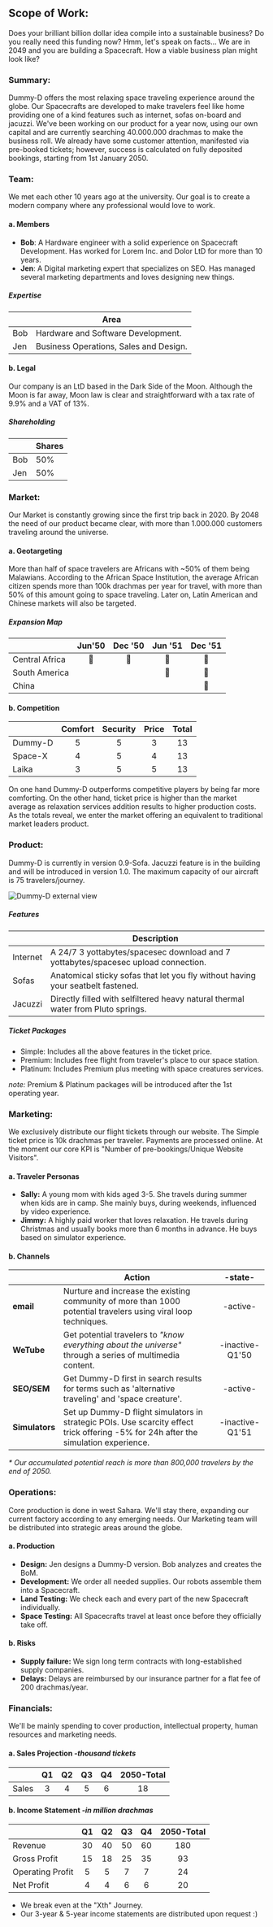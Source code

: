 ## Scope of Work:
Does your brilliant billion dollar idea compile into a sustainable business? Do you really need this funding now? 
Hmm, let's speak on facts... We are in 2049 and you are building a Spacecraft. 
How a viable business plan might look like?

### Summary:

Dummy-D offers the most relaxing space traveling experience around the globe. Our Spacecrafts are developed to make travelers feel like home providing one of a kind features such as internet, sofas on-board and jacuzzi. We've been working on our product for a year now, using our own capital and are currently searching 40.000.000 drachmas to make the business roll. We already have some customer attention, manifested via pre-booked tickets; however, success is calculated on fully deposited bookings, starting from 1st January 2050.

### Team:

We met each other 10 years ago at the university. Our goal is to create a modern company where any professional would love to work.

#### a. Members   

*   **Bob**: A Hardware engineer with a solid experience on Spacecraft Development. Has worked for Lorem Inc. and Dolor LtD for more than 10 years.
*   **Jen**: A Digital marketing expert that specializes on SEO. Has managed several marketing departments and loves designing new things.

##### Expertise
|          |               Area                    |   
|----------|---------------------------------------|
| Bob      | Hardware and Software Development.    |
| Jen      | Business Operations, Sales and Design.|

#### b. Legal

Our company is an LtD based in the Dark Side of the Moon. Although the Moon is far away, Moon law is clear and straightforward with a tax rate of 9.9% and a VAT of 13%.

##### Shareholding
|          | Shares |
|----------|--------|
| Bob      |   50%  |
| Jen      |   50%  |

### Market:

Our Market is constantly growing since the first trip back in 2020. By 2048 the need of our product became clear, with more than 1.000.000 customers traveling around the universe.

#### a. Geotargeting

More than half of space travelers are Africans with ~50% of them being Malawians. According to the African Space Institution, the average African citizen spends more than 100k drachmas per year for travel, with more than 50% of this amount going to space traveling. Later on, Latin American and Chinese markets will also be targeted.

##### Expansion Map

|                 | Jun'50  | Dec '50 | Jun '51 | Dec '51 |
|-----------------|:-------:|:-------:|:-------:|:-------:|
| Central Africa  |  :key:  |  :key:  |  :key:  |  :key:  |
| South America   |         |         |  :key:  |  :key:  |
| China           |         |         |         |  :key:  |

#### b. Competition

|                 | Comfort | Security |  Price  | Total   |
|-----------------|:-------:|:--------:|:-------:|:-------:|
| Dummy-D         |    5    |    5     |    3    |   13    |
| Space-X         |    4    |    5     |    4    |   13    |
| Laika           |    3    |    5     |    5    |   13    |

On one hand Dummy-D outperforms competitive players by being far more comforting. On the other hand, ticket price is higher than the market average as relaxation services addition results to higher production costs. As the totals reveal, we enter the market offering an equivalent to traditional market leaders product.

### Product:

Dummy-D is currently in version 0.9-Sofa. Jacuzzi feature is in the building and will be introduced in version 1.0. The maximum capacity of our aircraft is 75 travelers/journey.

![Dummy-D external view](http://ntemposd.me/img/Dummy-D.png "Dummy-D external view")

##### Features

|          | Description                                                                        |
|----------|------------------------------------------------------------------------------------|
| Internet | A 24/7 3 yottabytes/spacesec download and 7 yottabytes/spacesec upload connection. |
| Sofas    | Anatomical sticky sofas that let you fly without having your seatbelt fastened.    |
| Jacuzzi  | Directly filled with selfiltered heavy natural thermal water from Pluto springs.   |

##### Ticket Packages

*   Simple: Includes all the above features in the ticket price.
*   Premium: Includes free flight from traveler's place to our space station.
*   Platinum: Includes Premium plus meeting with space creatures services.

_note:_ Premium & Platinum packages will be introduced after the 1st operating year.

### Marketing:

We exclusively distribute our flight tickets through our website. The Simple ticket price is 10k drachmas per traveler. Payments are processed online. At the moment our core KPI is "Number of pre-bookings/Unique Website Visitors".

#### a. Traveler Personas

*   **Sally:** A young mom with kids aged 3-5. She travels during summer when kids are in camp. She mainly buys, during weekends, influenced by video experience.
*   **Jimmy:** A highly paid worker that loves relaxation. He travels during Christmas and usually books more than 6 months in advance. He buys based on simulator experience.

#### b. Channels

|           | Action                                                                                                        | -state-  |
|-----------|---------------------------------------------------------------------------------------------------------------|:--------:|
|**email**  |Nurture and increase the existing community of more than 1000 potential travelers using viral loop techniques. |-active-  |
|**WeTube** |Get potential travelers to _"know everything about the universe"_ through a series of multimedia content.|-inactive-Q1'50 |
|**SEO/SEM**|Get Dummy-D first in search results for terms such as 'alternative traveling' and 'space creature'.           | -active- |
|**Simulators**|Set up Dummy-D flight simulators in strategic POIs. Use scarcity effect trick offering -5% for 24h after the simulation experience.|-inactive-Q1'51|

_*  Our accumulated potential reach is more than 800,000 travelers by the end of 2050._

### Operations:

Core production is done in west Sahara. We'll stay there, expanding our current factory according to any emerging needs. Our Marketing team will be distributed into strategic areas around the globe.

#### a. Production

*   **Design:** Jen designs a Dummy-D version. Bob analyzes and creates the BoM.
*   **Development:** We order all needed supplies. Our robots assemble them into a Spacecraft.
*   **Land Testing:** We check each and every part of the new Spacecraft individually.
*   **Space Testing:** All Spacecrafts travel at least once before they officially take off.

#### b. Risks

*   **Supply failure:** We sign long term contracts with long-established supply companies.
*   **Delays:** Delays are reimbursed by our insurance partner for a flat fee of 200 drachmas/year.

### Financials:

We'll be mainly spending to cover production, intellectual property, human resources and marketing needs.

#### a. Sales Projection _-thousand tickets_

|     |Q1 |Q2 |Q3 |Q4 |2050-Total|
|-----|:-:|:-:|:-:|:-:|:--------:|
|Sales| 3 | 4 | 5 | 6 |   18     |

#### b. Income Statement _-in million drachmas_

|                |Q1 |Q2 |Q3 |Q4 |2050-Total|
|----------------|:-:|:-:|:-:|:-:|:--------:|
|Revenue         |30 |40 |50 |60 |    180   |
|Gross Profit    |15 |18 |25 |35 |     93   |
|Operating Profit|5  |5  | 7 |7  |     24   |
|Net Profit      |4  |4  | 6 |6  |     20   |

* We break even at the "Xth" Journey. 
* Our 3-year & 5-year income statements are distributed upon request :)
